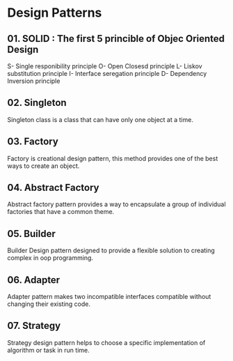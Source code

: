 # Design Patterns
## 01. SOLID : The first 5 princible of Objec Oriented Design
S- Single responibility principle
O- Open Closesd principle
L- Liskov substitution principle
I- Interface seregation principle
D- Dependency Inversion principle
## 02. Singleton
Singleton class is a class that can have only one object at a time.
## 03. Factory
Factory  is creational design pattern, this method provides one of the best ways to create an object.
## 04. Abstract Factory
Abstract factory pattern provides a way to encapsulate a group of individual factories that have a common theme.
## 05. Builder
Builder Design pattern designed to provide a flexible solution to creating complex in oop programming.
## 06. Adapter
Adapter pattern makes two incompatible interfaces compatible without changing their existing code.
## 07. Strategy
 Strategy design pattern helps to choose a specific implementation of algorithm or task in run time.